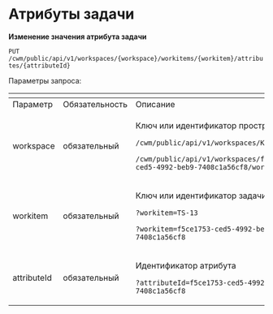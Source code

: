 # Атрибуты задачи





**Изменение значения атрибута задачи**

`PUT /cwm/public/api/v1/workspaces/{workspace}/workitems/{workitem}/attributes/{attributeId}`

Параметры запроса:

<table data-header-hidden><thead><tr><th></th><th width="250.33333333333331"></th><th></th></tr></thead><tbody><tr><td>Параметр</td><td>Обязательность</td><td>Описание</td></tr><tr><td>workspace</td><td>обязательный</td><td><p>Ключ или идентификатор пространства</p><p><code>/cwm/public/api/v1/workspaces/KEY/workitems</code></p><p><code>/cwm/public/api/v1/workspaces/f5ce1753-ced5-4992-beb9-7408c1a56cf8/workitems</code></p></td></tr><tr><td>workitem</td><td>обязательный</td><td><p>Ключ или идентификатор задачи</p><p><code>?workitem=TS-13</code></p><p><code>?workitem=f5ce1753-ced5-4992-beb9-7408c1a56cf8</code></p></td></tr><tr><td>attributeId</td><td>обязательный</td><td><p>Идентификатор атрибута</p><p><code>?attributeId=f5ce1753-ced5-4992-beb9-7408c1a56cf8</code></p></td></tr></tbody></table>
